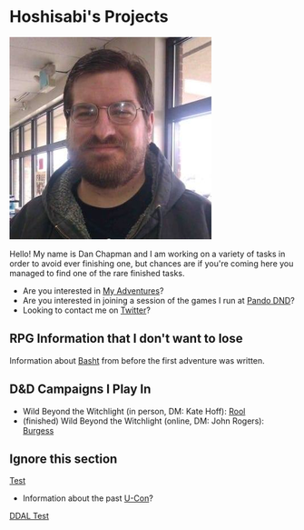 # Hoshisabi's Projects

![](media/oldpicture.jpg)

Hello! My name is Dan Chapman and I am working on a variety of tasks in order to avoid ever finishing one, but chances are
if you're coming here you managed to find one of the rare finished tasks.

* Are you interested in [My Adventures](myadventures.md)?
* Are you interested in joining a session of the games I run at [Pando DND](http://pandodnd.com)?
* Looking to contact me on [Twitter](https://twitter.com/hoshisabi)?

## RPG Information that I don't want to lose

Information about [Basht](rpg/basht.md) from before the first adventure was written.

## D&D Campaigns I Play In

* Wild Beyond the Witchlight (in person, DM: Kate Hoff): [Rool](rpg/rool/index.md)
* (finished) Wild Beyond the Witchlight (online, DM: John Rogers): [Burgess](rpg/burgess/index.md)

## Ignore this section

[Test](mermaid.md)
* Information about the past [U-Con](ucon.md)?

[DDAL Test](ddaltest.md)